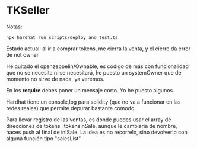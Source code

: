 # TKSeller

Notas:

```
npx hardhat run scripts/deploy_and_test.ts
```
Estado actual: al ir a comprar tokens, me cierra la venta, y el cierre da error de not owner

He quitado el openzeppelin/Ownable, es código de más con funcionalidad que no se necesita ni se necesitará, he puesto un systemOwner que de momento no sirve de nada, ya veremos.

En los **require** debes poner un mensaje corto. Yo he puesto algunos.

Hardhat tiene un console,log para solidity (que no va a funcionar en las redes reales) que permite depurar bastante cómodo

Para llevar registro de las ventas, es donde puedes usar el array de direcciones de tokens _tokensInSale, aunque le cambiaria de nombre, haces push al final de iniSale. La idea es no recorrelo, sino devolverlo con alguna función tipo "salesList"